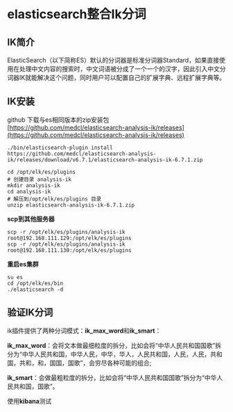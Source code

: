 # elasticsearch整合Ik分词

## IK简介

ElasticSearch（以下简称ES）默认的分词器是标准分词器Standard，如果直接使用在处理中文内容的搜索时，中文词语被分成了一个一个的汉字，因此引入中文分词器IK就能解决这个问题，同时用户可以配置自己的扩展字典、远程扩展字典等。

## IK安装

github 下载与es相同版本的zip安装包[https://github.com/medcl/elasticsearch-analysis-ik/releases](https://github.com/medcl/elasticsearch-analysis-ik/releases)

```shell
./bin/elasticsearch-plugin install https://github.com/medcl/elasticsearch-analysis-ik/releases/download/v6.7.1/elasticsearch-analysis-ik-6.7.1.zip
```

```shell
cd /opt/elk/es/plugins
# 创建目录 analysis-ik
mkdir analysis-ik
cd analysis-ik
# 解压到/opt/elk/es/plugins 目录
unzip elasticsearch-analysis-ik-6.7.1.zip
```

**scp到其他服务器**

```shell
scp -r /opt/elk/es/plugins/analysis-ik root@192.168.111.129:/opt/elk/es/plugins
scp -r /opt/elk/es/plugins/analysis-ik root@192.168.111.130:/opt/elk/es/plugins
```

**重启es集群**

```shell
su es
cd /opt/elk/es/bin
./elasticsearch -d
```

## 验证IK分词

ik插件提供了两种分词模式：**ik_max_word**和**ik_smart**：

**ik_max_word**：会将文本做最细粒度的拆分，比如会将“中华人民共和国国歌”拆分为“中华人民共和国，中华人民，中华，华人，人民共和国，人民，人民，共和国，共和，和，国国，国歌”，会穷尽各种可能的组合;

**ik_smart**：会做最粗粒度的拆分，比如会将“中华人民共和国国歌”拆分为“中华人民共和国，国歌”。 



使用**kibana**测试

